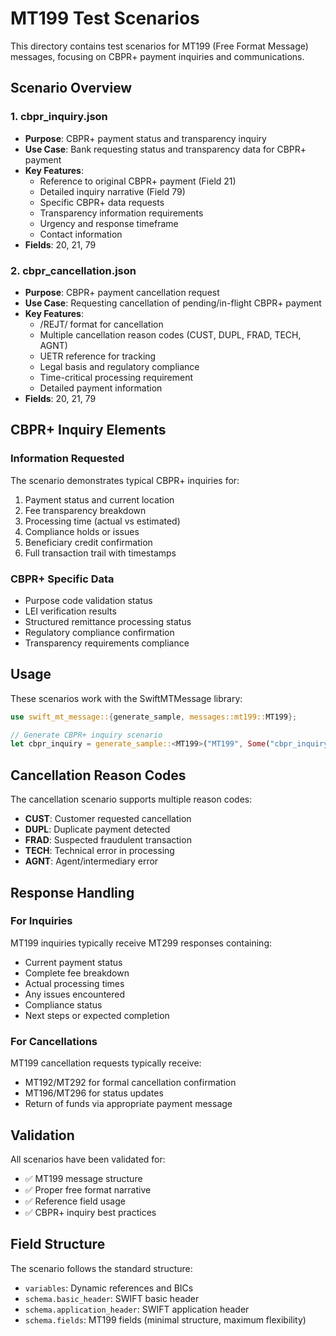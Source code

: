 # MT199 Test Scenarios

This directory contains test scenarios for MT199 (Free Format Message) messages, focusing on CBPR+ payment inquiries and communications.

## Scenario Overview

### 1. **cbpr_inquiry.json**
- **Purpose**: CBPR+ payment status and transparency inquiry
- **Use Case**: Bank requesting status and transparency data for CBPR+ payment
- **Key Features**:
  - Reference to original CBPR+ payment (Field 21)
  - Detailed inquiry narrative (Field 79)
  - Specific CBPR+ data requests
  - Transparency information requirements
  - Urgency and response timeframe
  - Contact information
- **Fields**: 20, 21, 79

### 2. **cbpr_cancellation.json**
- **Purpose**: CBPR+ payment cancellation request
- **Use Case**: Requesting cancellation of pending/in-flight CBPR+ payment
- **Key Features**:
  - /REJT/ format for cancellation
  - Multiple cancellation reason codes (CUST, DUPL, FRAD, TECH, AGNT)
  - UETR reference for tracking
  - Legal basis and regulatory compliance
  - Time-critical processing requirement
  - Detailed payment information
- **Fields**: 20, 21, 79

## CBPR+ Inquiry Elements

### Information Requested
The scenario demonstrates typical CBPR+ inquiries for:
1. Payment status and current location
2. Fee transparency breakdown
3. Processing time (actual vs estimated)
4. Compliance holds or issues
5. Beneficiary credit confirmation
6. Full transaction trail with timestamps

### CBPR+ Specific Data
- Purpose code validation status
- LEI verification results
- Structured remittance processing status
- Regulatory compliance confirmation
- Transparency requirements compliance

## Usage

These scenarios work with the SwiftMTMessage library:

```rust
use swift_mt_message::{generate_sample, messages::mt199::MT199};

// Generate CBPR+ inquiry scenario
let cbpr_inquiry = generate_sample::<MT199>("MT199", Some("cbpr_inquiry"))?;
```

## Cancellation Reason Codes

The cancellation scenario supports multiple reason codes:
- **CUST**: Customer requested cancellation
- **DUPL**: Duplicate payment detected
- **FRAD**: Suspected fraudulent transaction
- **TECH**: Technical error in processing
- **AGNT**: Agent/intermediary error

## Response Handling

### For Inquiries
MT199 inquiries typically receive MT299 responses containing:
- Current payment status
- Complete fee breakdown
- Actual processing times
- Any issues encountered
- Compliance status
- Next steps or expected completion

### For Cancellations
MT199 cancellation requests typically receive:
- MT192/MT292 for formal cancellation confirmation
- MT196/MT296 for status updates
- Return of funds via appropriate payment message

## Validation

All scenarios have been validated for:
- ✅ MT199 message structure
- ✅ Proper free format narrative
- ✅ Reference field usage
- ✅ CBPR+ inquiry best practices

## Field Structure

The scenario follows the standard structure:
- `variables`: Dynamic references and BICs
- `schema.basic_header`: SWIFT basic header
- `schema.application_header`: SWIFT application header
- `schema.fields`: MT199 fields (minimal structure, maximum flexibility)